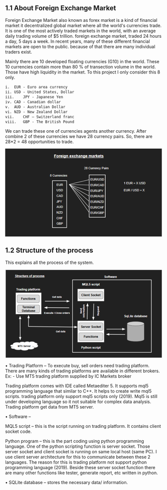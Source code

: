 ## 1.1 About Foreign Exchange Market

  Foreign Exchange Market also known as forex market is a kind of financial market it decentralized global market where all the world's currencies trade. It is one of the most actively traded markets in the world, with an average daily trading volume of $5 trillion. foreign exchange market, traded 24 hours a day, 5 days a week. In recent years, many of these different financial markets are open to the public. because of that there are many individual traders exist. 

  Mainly there are 10 developed floating currencies (G10) in the world. These 10 currencies contain more than 80 % of transection volume in the world. Those have high liquidity in the market. To this project I only consider this 8 only. 

    i.	EUR - Euro area currency
    ii.	USD - United States, Dollar
    iii.	JPY - Japanese Yen
    iv.	CAD - Canadian dollar
    v.	AUD - Australian Dollar
    vi.	NZD - New Zealand Dollar
    vii.	CHF – Switzerland franc
    viii.	GBP - The British Pound

  We can trade these one of currencies agents another currency. After combine 2 of these currencies we have 28 currency pairs.  So, there are 28*2 = 48 opportunities to trade. 

![](images/28_pairs.PNG)






## 1.2 Structure of the process

This explains all the process of the system.

![](images/structure_of_process.PNG)


•	Trading Platform – To execute buy, sell orders need trading platform. There are many kinds of trading platforms are available in different brokers. 
Ex: - Use MT5 trading platform supplied by IC Markets broker

Trading platform comes with IDE called Metaediter 5. It supports mql5 programming language that similar to C++. It helps to create write mql5 scripts. trading platform only support mql5 scripts only (2019). Mql5 is still under developing language so it not suitable for complex data analysis. Trading platform get data from MT5 server.


•	Software – 

MQL5 script – this is the script running on trading platform. It contains client socket code. 

Python program – this is the part coding using python programming language. One of the python scripting function is server socket.
Those server socket and client socket is running on same local host (same PC). I use client server architecture for this to communicate between these 2 languages. The reason for this is trading platform not support python programming language (2019). 
Beside these server socket function there are many other functions like tester, generate report, etc written in python. 

•	SQLite database – stores the necessary data/ information.








